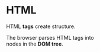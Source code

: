 <h1>HTML</h1>

<p>HTML <b>tags</b> create structure.</p>

<p>The browser parses HTML tags into<br>
nodes in the <b>DOM tree</b>.</p>